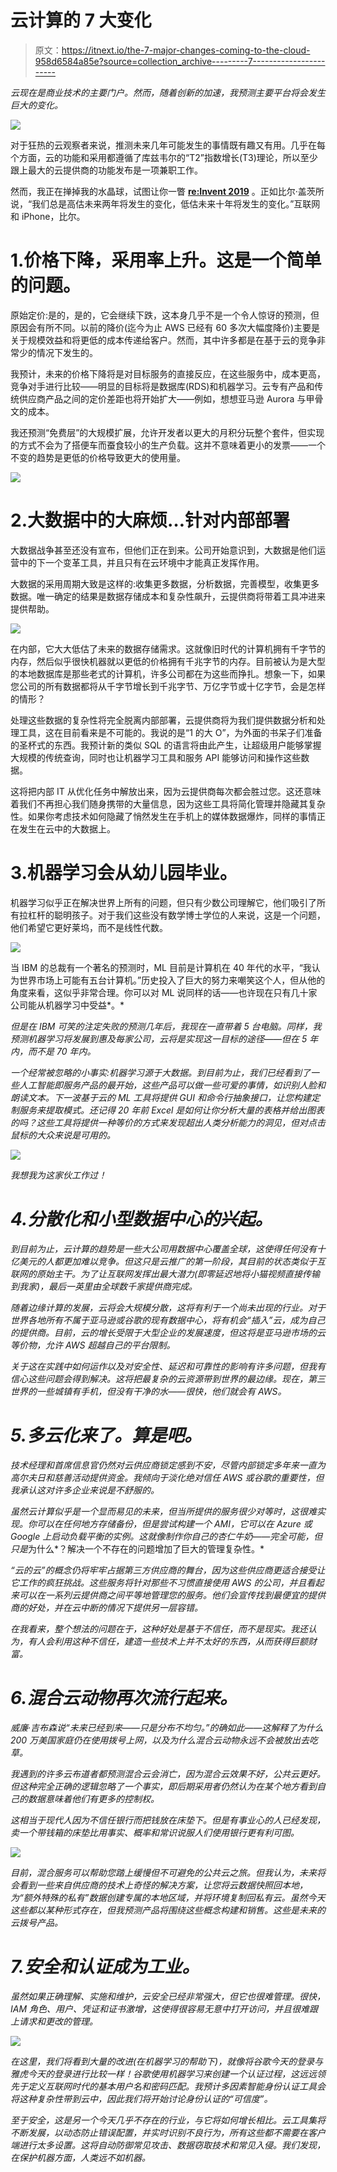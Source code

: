 # 云计算的 7 大变化

> 原文：<https://itnext.io/the-7-major-changes-coming-to-the-cloud-958d6584a85e?source=collection_archive---------7----------------------->

*云现在是商业技术的主要门户。然而，随着创新的加速，我预测主要平台将会发生巨大的变化。*

![](img/97fa1210064170eafd3e0c56e3bb1222.png)

对于狂热的云观察者来说，推测未来几年可能发生的事情既有趣又有用。几乎在每个方面，云的功能和采用都遵循了库兹韦尔的“T2”指数增长(T3)理论，所以至少跟上最大的云提供商的功能发布是一项兼职工作。

然而，我正在掸掉我的水晶球，试图让你一瞥 [**re:Invent 2019**](https://www.portal.reinvent.awsevents.com/portal/) 。正如比尔·盖茨所说，“我们总是高估未来两年将发生的变化，低估未来十年将发生的变化。”互联网和 iPhone，比尔。

# 1.价格下降，采用率上升。这是一个简单的问题。

原始定价:是的，是的，它会继续下跌，这本身几乎不是一个令人惊讶的预测，但原因会有所不同。以前的降价(迄今为止 AWS 已经有 60 多次大幅度降价)主要是关于规模效益和将更低的成本传递给客户。然而，其中许多都是在基于云的竞争非常少的情况下发生的。

我预计，未来的价格下降将是对目标服务的直接反应，在这些服务中，成本更高，竞争对手进行比较——明显的目标将是数据库(RDS)和机器学习。云专有产品和传统供应商产品之间的定价差距也将开始扩大——例如，想想亚马逊 Aurora 与甲骨文的成本。

我还预测“免费层”的大规模扩展，允许开发者以更大的月积分玩整个套件，但实现的方式不会为了搭便车而蚕食较小的生产负载。这并不意味着更小的发票——一个不变的趋势是更低的价格导致更大的使用量。

![](img/341e3af56a88301dc30cb1430f370325.png)

# 2.大数据中的大麻烦…针对内部部署

大数据战争甚至还没有宣布，但他们正在到来。公司开始意识到，大数据是他们运营中的下一个变革工具，并且只有在云环境中才能真正发挥作用。

大数据的采用周期大致是这样的:收集更多数据，分析数据，完善模型，收集更多数据。唯一确定的结果是数据存储成本和复杂性飙升，云提供商将带着工具冲进来提供帮助。

![](img/06911f6e50cafea060ca65c98b58bcc5.png)

在内部，它大大低估了未来的数据存储需求。这就像旧时代的计算机拥有千字节的内存，然后似乎很快机器就以更低的价格拥有千兆字节的内存。目前被认为是大型的本地数据库是那些老式的计算机，许多公司都在为这些而挣扎。想象一下，如果您公司的所有数据都将从千字节增长到千兆字节、万亿字节或十亿字节，会是怎样的情形？

处理这些数据的复杂性将完全脱离内部部署，云提供商将为我们提供数据分析和处理工具，这在目前看来是不可能的。我说的是“1 的大 O”，为外面的书呆子们准备的圣杯式的东西。我预计新的类似 SQL 的语言将由此产生，让超级用户能够掌握大规模的传统查询，同时也让机器学习工具和服务 API 能够访问和操作这些数据。

这将把内部 IT 从优化任务中解放出来，因为云提供商每次都会胜过您。这还意味着我们不再担心我们随身携带的大量信息，因为这些工具将简化管理并隐藏其复杂性。如果你考虑技术如何隐藏了悄然发生在手机上的媒体数据爆炸，同样的事情正在发生在云中的大数据上。

# 3.机器学习会从幼儿园毕业。

机器学习似乎正在解决世界上所有的问题，但只有少数公司理解它，他们吸引了所有拉杠杆的聪明孩子。对于我们这些没有数学博士学位的人来说，这是一个问题，他们希望它更好莱坞，而不是线性代数。

![](img/acfd90294dc39fed02cf88ea6bba8d1c.png)

当 IBM 的总裁有一个著名的预测时，ML 目前是计算机在 40 年代的水平，“我认为世界市场上可能有五台计算机。”历史投入了巨大的努力来嘲笑这个人，但从他的角度来看，这似乎非常合理。你可以对 ML 说同样的话——也许现在只有几十家公司能从机器学习中受益*。*

*但是在 IBM 可笑的注定失败的预测几年后，我现在一直带着 5 台电脑。同样，我预测机器学习将发展到惠及每家公司，云将是实现这一目标的途径——但在 5 年内，而不是 70 年内。*

*一个经常被忽略的小事实:机器学习源于大数据。到目前为止，我们已经看到了一些人工智能即服务产品的最开始，这些产品可以做一些可爱的事情，如识别人脸和朗读文本。下一波基于云的 ML 工具将提供 GUI 和命令行抽象接口，让您构建定制服务来提取模式。还记得 20 年前 Excel 是如何让你分析大量的表格并给出图表的吗？这些工具将提供一种等价的方式来发现超出人类分析能力的洞见，但对点击鼠标的大众来说是可用的。*

*![](img/99c5ce8480826ef8c05390929c783198.png)*

*我想我为这家伙工作过！*

# *4.分散化和小型数据中心的兴起。*

*到目前为止，云计算的趋势是一些大公司用数据中心覆盖全球，这使得任何没有十亿美元的人都更加难以竞争。但这只是云推广的第一阶段，其目前的状态类似于互联网的原始主干。为了让互联网发挥出最大潜力(即零延迟地将小猫视频直接传输到我家)，最后一英里由全球数千家提供商完成。*

*随着边缘计算的发展，云将会大规模分散，这将有利于一个尚未出现的行业。对于世界各地所有不属于亚马逊或谷歌的现有数据中心，将有机会“插入”云，成为自己的提供商。目前，云的增长受限于大型企业的发展速度，但这将是亚马逊市场的云等价物，允许 AWS 超越自己的平台限制。*

*关于这在实践中如何运作以及对安全性、延迟和可靠性的影响有许多问题，但我有信心这些问题会得到解决。这将把最复杂的云资源带到世界的最边缘。现在，第三世界的一些城镇有手机，但没有干净的水——很快，他们就会有 AWS。*

# *5.多云化来了。算是吧。*

*技术经理和首席信息官仍然对云供应商锁定感到不安，尽管内部锁定多年来一直为高尔夫日和慈善活动提供资金。我倾向于淡化绝对信任 AWS 或谷歌的重要性，但我承认这对许多企业来说是不舒服的。*

*虽然云计算似乎是一个显而易见的未来，但当所提供的服务很少对等时，这很难实现。你可以在任何地方存储备份，但是尝试构建一个 AMI，它可以在 Azure *或* Google 上启动负载平衡的实例。这就像制作你自己的杏仁牛奶——完全可能，但只是*为什么*？解决一个不存在的问题增加了巨大的管理复杂性。*

*“云的云”的概念仍将牢牢占据第三方供应商的舞台，因为这些供应商更适合接受让它工作的疯狂挑战。这些服务将针对那些不习惯直接使用 AWS 的公司，并且看起来可以在一系列云提供商之间平等地管理您的服务。他们会宣传找到最便宜的提供商的好处，并在云中断的情况下提供另一层容错。*

*在我看来，整个想法的问题在于，这种好处是基于不信任，而不是现实。我还认为，有人会利用这种不信任，建造一些技术上并不太好的东西，从而获得巨额财富。*

# *6.混合云动物再次流行起来。*

*威廉·吉布森说“未来已经到来——只是分布不均匀。”的确如此——这解释了为什么 200 万美国家庭仍在使用拨号上网，以及为什么混合云动物永远不会被放出去吃草。*

*我遇到的许多云布道者都预测混合云会消亡，因为混合云效果不好，公共云更好。但这种完全正确的逻辑忽略了一个事实，即后期采用者仍然认为在某个地方看到自己的数据意味着他们有更多的控制权。*

*这相当于现代人因为不信任银行而把钱放在床垫下。但是有事业心的人已经发现，卖一个带钱箱的床垫比用事实、概率和常识说服人们使用银行更有利可图。*

*![](img/afd23004f8e4eb318c59b52bb1e07e51.png)*

*目前，混合服务可以帮助您踏上缓慢但不可避免的公共云之旅。但我认为，未来将会看到一些来自供应商的技术上奇怪的解决方案，让您将云数据快照回本地，为“额外特殊的私有”数据创建专属的本地区域，并将环境复制回私有云。虽然今天这些都以某种形式存在，但我预测产品将围绕这些概念构建和销售。这些是未来的云拨号产品。*

# *7.安全和认证成为工业。*

*虽然如果正确理解、实施和维护，云安全已经非常强大，但它也很难管理。很快，IAM 角色、用户、凭证和证书激增，这使得很容易无意中打开访问，并且很难跟上请求和更改的管理。*

*![](img/17aa0fb77391250462a3eef9471da28e.png)*

*在这里，我们将看到大量的改进(在机器学习的帮助下)，就像将谷歌今天的登录与雅虎今天的登录进行比较一样！谷歌使用机器学习来创建一个认证过程，这远远领先于定义互联网时代的基本用户名和密码匹配。我预计多因素智能身份认证工具会将这种复杂性带到云中，因此我们将开始讨论身份认证的“可信度”。*

*至于安全，这是另一个今天几乎不存在的行业，与它将如何增长相比。云工具集将不断发展，以动态防止错误配置，并实时识别不良行为，所有这些都不需要在客户端进行太多设置。这将自动防御常见攻击、数据窃取技术和常见入侵。我们发现，在保护机器方面，人类远不如机器。*